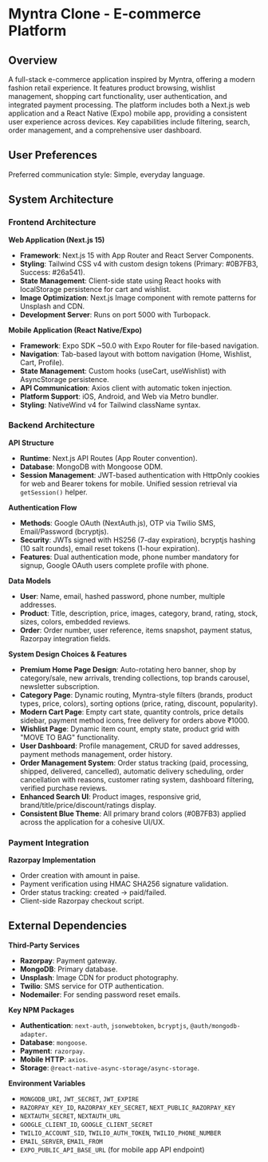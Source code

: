 # Myntra Clone - E-commerce Platform

## Overview

A full-stack e-commerce application inspired by Myntra, offering a modern fashion retail experience. It features product browsing, wishlist management, shopping cart functionality, user authentication, and integrated payment processing. The platform includes both a Next.js web application and a React Native (Expo) mobile app, providing a consistent user experience across devices. Key capabilities include filtering, search, order management, and a comprehensive user dashboard.

## User Preferences

Preferred communication style: Simple, everyday language.

## System Architecture

### Frontend Architecture

**Web Application (Next.js 15)**
- **Framework**: Next.js 15 with App Router and React Server Components.
- **Styling**: Tailwind CSS v4 with custom design tokens (Primary: #0B7FB3, Success: #26a541).
- **State Management**: Client-side state using React hooks with localStorage persistence for cart and wishlist.
- **Image Optimization**: Next.js Image component with remote patterns for Unsplash and CDN.
- **Development Server**: Runs on port 5000 with Turbopack.

**Mobile Application (React Native/Expo)**
- **Framework**: Expo SDK ~50.0 with Expo Router for file-based navigation.
- **Navigation**: Tab-based layout with bottom navigation (Home, Wishlist, Cart, Profile).
- **State Management**: Custom hooks (useCart, useWishlist) with AsyncStorage persistence.
- **API Communication**: Axios client with automatic token injection.
- **Platform Support**: iOS, Android, and Web via Metro bundler.
- **Styling**: NativeWind v4 for Tailwind className syntax.

### Backend Architecture

**API Structure**
- **Runtime**: Next.js API Routes (App Router convention).
- **Database**: MongoDB with Mongoose ODM.
- **Session Management**: JWT-based authentication with HttpOnly cookies for web and Bearer tokens for mobile. Unified session retrieval via `getSession()` helper.

**Authentication Flow**
- **Methods**: Google OAuth (NextAuth.js), OTP via Twilio SMS, Email/Password (bcryptjs).
- **Security**: JWTs signed with HS256 (7-day expiration), bcryptjs hashing (10 salt rounds), email reset tokens (1-hour expiration).
- **Features**: Dual authentication mode, phone number mandatory for signup, Google OAuth users complete profile with phone.

**Data Models**
- **User**: Name, email, hashed password, phone number, multiple addresses.
- **Product**: Title, description, price, images, category, brand, rating, stock, sizes, colors, embedded reviews.
- **Order**: Order number, user reference, items snapshot, payment status, Razorpay integration fields.

**System Design Choices & Features**
- **Premium Home Page Design**: Auto-rotating hero banner, shop by category/sale, new arrivals, trending collections, top brands carousel, newsletter subscription.
- **Category Page**: Dynamic routing, Myntra-style filters (brands, product types, price, colors), sorting options (price, rating, discount, popularity).
- **Modern Cart Page**: Empty cart state, quantity controls, price details sidebar, payment method icons, free delivery for orders above ₹1000.
- **Wishlist Page**: Dynamic item count, empty state, product grid with "MOVE TO BAG" functionality.
- **User Dashboard**: Profile management, CRUD for saved addresses, payment methods management, order history.
- **Order Management System**: Order status tracking (paid, processing, shipped, delivered, cancelled), automatic delivery scheduling, order cancellation with reasons, customer rating system, dashboard filtering, verified purchase reviews.
- **Enhanced Search UI**: Product images, responsive grid, brand/title/price/discount/ratings display.
- **Consistent Blue Theme**: All primary brand colors (#0B7FB3) applied across the application for a cohesive UI/UX.

### Payment Integration

**Razorpay Implementation**
- Order creation with amount in paise.
- Payment verification using HMAC SHA256 signature validation.
- Order status tracking: created → paid/failed.
- Client-side Razorpay checkout script.

## External Dependencies

**Third-Party Services**
- **Razorpay**: Payment gateway.
- **MongoDB**: Primary database.
- **Unsplash**: Image CDN for product photography.
- **Twilio**: SMS service for OTP authentication.
- **Nodemailer**: For sending password reset emails.

**Key NPM Packages**
- **Authentication**: `next-auth`, `jsonwebtoken`, `bcryptjs`, `@auth/mongodb-adapter`.
- **Database**: `mongoose`.
- **Payment**: `razorpay`.
- **Mobile HTTP**: `axios`.
- **Storage**: `@react-native-async-storage/async-storage`.

**Environment Variables**
- `MONGODB_URI`, `JWT_SECRET`, `JWT_EXPIRE`
- `RAZORPAY_KEY_ID`, `RAZORPAY_KEY_SECRET`, `NEXT_PUBLIC_RAZORPAY_KEY`
- `NEXTAUTH_SECRET`, `NEXTAUTH_URL`
- `GOOGLE_CLIENT_ID`, `GOOGLE_CLIENT_SECRET`
- `TWILIO_ACCOUNT_SID`, `TWILIO_AUTH_TOKEN`, `TWILIO_PHONE_NUMBER`
- `EMAIL_SERVER`, `EMAIL_FROM`
- `EXPO_PUBLIC_API_BASE_URL` (for mobile app API endpoint)